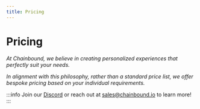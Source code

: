 ```yaml
---
title: Pricing
---
```


# Pricing
_At Chainbound, we believe in creating personalized experiences that perfectly suit your needs._

_In alignment with this philosophy, rather than a standard price list,
we offer bespoke pricing based on your individual requirements._

:::info
Join our [Discord](https://discord.com/invite/J4KNdeCYGX) or reach out at [sales@chainbound.io](mailto:sales@chainbound.io)
to learn more!
:::
